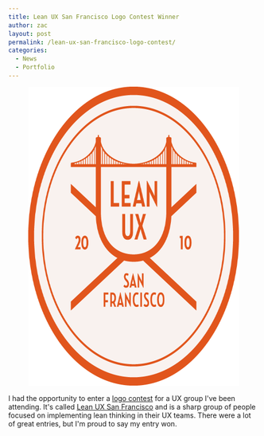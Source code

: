 ```yaml
---
title: Lean UX San Francisco Logo Contest Winner
author: zac
layout: post
permalink: /lean-ux-san-francisco-logo-contest/
categories:
  - News
  - Portfolio
---
```

<figure>
  <img alt="Winner of the Lean UX San Francisco logo contest" src="/images/leanUX-logo@2x.png" width="600" height="600">
</figure> 

<!-- more -->

I had the opportunity to enter a [logo contest][1] for a UX group I've been attending. It's called [Lean UX San Francisco][2] and is a sharp group of people focused on implementing lean thinking in their UX teams. There were a lot of great entries, but I'm proud to say my entry won.

 [1]: http://mblongii.com/2013/01/15/fully-exploring-the-potential-space/
 [2]: http://sf.lean-ux.com/